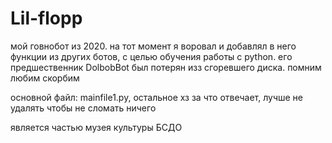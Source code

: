 # Lil-flopp

мой говнобот из 2020. на тот момент я воровал и добавлял в него функции из других ботов, с целью обучения работы с python.
его предшественник DolbobBot был потерян изз сгоревшего диска. помним любим скорбим

основной файл: mainfile1.py, остальное хз за что отвечает, лучше не удалять чтобы не сломать ничего

является частью музея культуры БСДО
